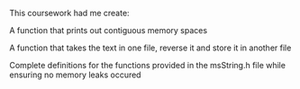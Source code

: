 This coursework had me create:

A function that prints out contiguous memory spaces

A function that takes the text in one file, reverse it and store it in another file

Complete definitions for the functions provided in the msString.h file while ensuring no memory leaks occured

